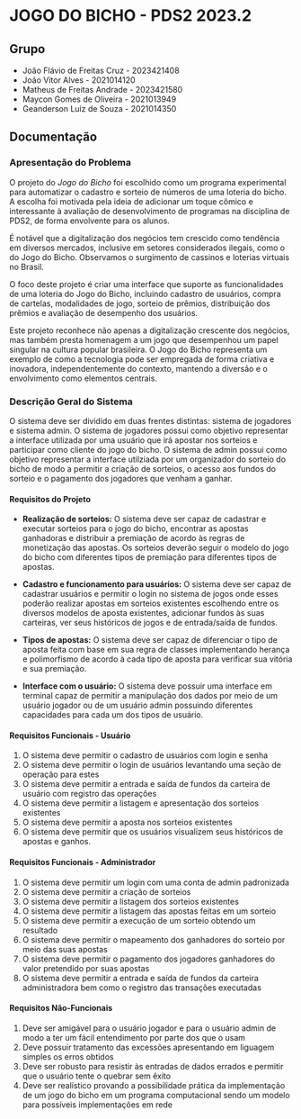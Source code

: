 # JOGO DO BICHO - PDS2 2023.2

## Grupo

- João Flávio de Freitas Cruz - 2023421408
- João Vitor Alves - 2021014120
- Matheus de Freitas Andrade - 2023421580
- Maycon Gomes de Oliveira - 2021013949
- Geanderson Luiz de Souza - 2021014350


## Documentação

### Apresentação do Problema

O projeto do *Jogo do Bicho* foi escolhido como um programa experimental para automatizar o cadastro e sorteio de números de uma loteria do bicho. A escolha foi motivada pela ideia de adicionar um toque cômico e interessante à avaliação de desenvolvimento de programas na disciplina de PDS2, de forma envolvente para os alunos.

É notável que a digitalização dos negócios tem crescido como tendência em diversos mercados, inclusive em setores considerados ilegais, como o do Jogo do Bicho. Observamos o surgimento de cassinos e loterias virtuais no Brasil.

O foco deste projeto é criar uma interface que suporte as funcionalidades de uma loteria do Jogo do Bicho, incluindo cadastro de usuários, compra de cartelas, modalidades de jogo, sorteio de prêmios, distribuição dos prêmios e avaliação de desempenho dos usuários.

Este projeto reconhece não apenas a digitalização crescente dos negócios, mas também presta homenagem a um jogo que desempenhou um papel singular na cultura popular brasileira. O Jogo do Bicho representa um exemplo de como a tecnologia pode ser empregada de forma criativa e inovadora, independentemente do contexto, mantendo a diversão e o envolvimento como elementos centrais.

### Descrição Geral do Sistema

O sistema deve ser dividido em duas frentes distintas: sistema de jogadores e sistema admin. O sistema de jogadores possui como objetivo representar a interface utilizada por uma usuário que irá apostar nos sorteios e participar como cliente do jogo do bicho. O sistema de admin possui como objetivo representar a interface utilziada por um organizador do sorteio do bicho de modo a permitir a criação de sorteios, o acesso aos fundos do sorteio e o pagamento dos jogadores que venham a ganhar.

#### Requisitos do Projeto

- __Realização de sorteios:__ O sistema deve ser capaz de cadastrar e executar sorteios para o jogo do bicho, encontrar as apostas ganhadoras e distribuir a premiação de acordo às regras de monetização das apostas. Os sorteios deverão seguir o modelo do jogo do bicho com diferentes tipos de premiação para diferentes tipos de apostas.

- __Cadastro e funcionamento para usuários:__ O sistema deve ser capaz de cadastrar usuários e permitir o login no sistema de jogos onde esses poderão realizar apostas em sorteios existentes escolhendo entre os diversos modelos de aposta existentes, adicionar fundos às suas carteiras, ver seus históricos de jogos e de entrada/saída de fundos.

- __Tipos de apostas:__ O sistema deve ser capaz de diferenciar o tipo de aposta feita com base em sua regra de classes implementando herança e polimorfismo de acordo à cada tipo de aposta para verificar sua vitória e sua premiação.

- __Interface com o usuário:__ O sistema deve possuir uma interface em terminal capaz de permitir a manipulação dos dados por meio de um usuário jogador ou de um usuário admin possuindo diferentes capacidades para cada um dos tipos de usuário.

#### Requisitos Funcionais - Usuário

1. O sistema deve permitir o cadastro de usuários com login e senha
2. O sistema deve permitir o login de usuários levantando uma seção de operação para estes
3. O sistema deve permitir a entrada e saída de fundos da carteira de usuário com registro das operações
4. O sistema deve permitir a listagem e apresentação dos sorteios existentes
5. O sistema deve permitir a aposta nos sorteios existentes
6. O sistema deve permitir que os usuários visualizem seus históricos de apostas e ganhos.

#### Requisitos Funcionais - Administrador

1. O sistema deve permitir um login com uma conta de admin padronizada
2. O sistema deve permitir a criação de sorteios
3. O sistema deve permitir a listagem dos sorteios existentes
4. O sistema deve permitir a listagem das apostas feitas em um sorteio
5. O sistema deve permitir a execução de um sorteio obtendo um resultado
6. O sistema deve permitir o mapeamento dos ganhadores do sorteio por meio das suas apostas
7. O sistema deve permitir o pagamento dos jogadores ganhadores do valor pretendido por suas apostas
8. O sistema deve permitir a entrada e saída de fundos da carteira administradora bem como o registro das transações executadas

#### Requisitos Não-Funcionais

1. Deve ser amigável para o usuário jogador e para o usuário admin de modo a ter um fácil entendimento por parte dos que o usam
2. Deve possuir tratamento das excessões apresentando em liguagem simples os erros obtidos
3. Deve ser robusto para resistir às entradas de dados errados e permitir que o usuário tente o quebrar sem êxito
4. Deve ser realístico provando a possibilidade prática da implementação de um jogo do bicho em um programa computacional sendo um modelo para possíveis implementações em rede
